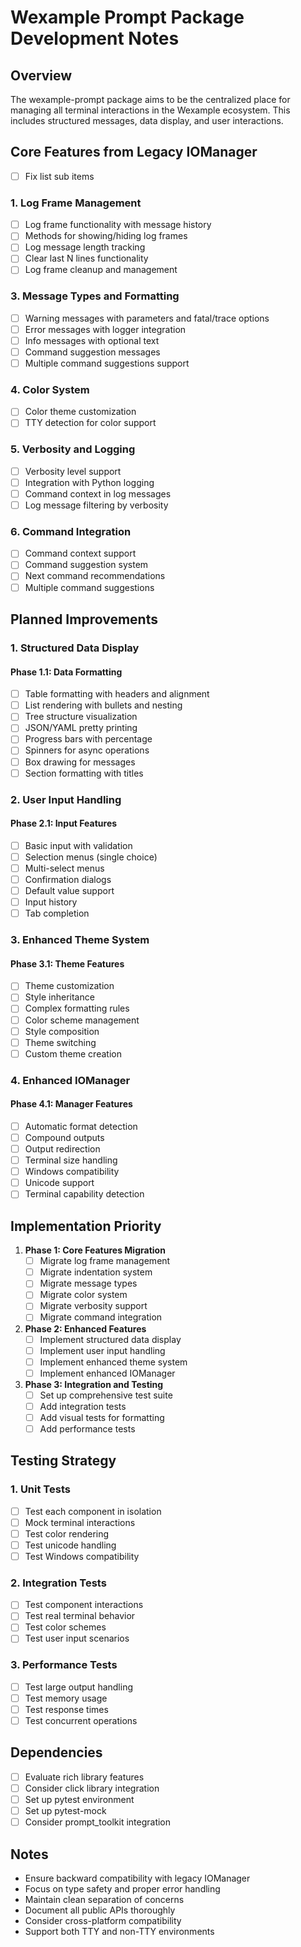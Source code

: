 # Wexample Prompt Package Development Notes

## Overview
The wexample-prompt package aims to be the centralized place for managing all terminal interactions in the Wexample ecosystem. This includes structured messages, data display, and user interactions.

## Core Features from Legacy IOManager

- [ ] Fix list sub items

### 1. Log Frame Management
- [ ] Log frame functionality with message history
- [ ] Methods for showing/hiding log frames
- [ ] Log message length tracking
- [ ] Clear last N lines functionality
- [ ] Log frame cleanup and management

### 3. Message Types and Formatting
- [ ] Warning messages with parameters and fatal/trace options
- [ ] Error messages with logger integration
- [ ] Info messages with optional text
- [ ] Command suggestion messages
- [ ] Multiple command suggestions support

### 4. Color System
- [ ] Color theme customization
- [ ] TTY detection for color support

### 5. Verbosity and Logging
- [ ] Verbosity level support
- [ ] Integration with Python logging
- [ ] Command context in log messages
- [ ] Log message filtering by verbosity

### 6. Command Integration
- [ ] Command context support
- [ ] Command suggestion system
- [ ] Next command recommendations
- [ ] Multiple command suggestions

## Planned Improvements

### 1. Structured Data Display

#### Phase 1.1: Data Formatting
- [ ] Table formatting with headers and alignment
- [ ] List rendering with bullets and nesting
- [ ] Tree structure visualization
- [ ] JSON/YAML pretty printing
- [ ] Progress bars with percentage
- [ ] Spinners for async operations
- [ ] Box drawing for messages
- [ ] Section formatting with titles

### 2. User Input Handling

#### Phase 2.1: Input Features
- [ ] Basic input with validation
- [ ] Selection menus (single choice)
- [ ] Multi-select menus
- [ ] Confirmation dialogs
- [ ] Default value support
- [ ] Input history
- [ ] Tab completion

### 3. Enhanced Theme System

#### Phase 3.1: Theme Features
- [ ] Theme customization
- [ ] Style inheritance
- [ ] Complex formatting rules
- [ ] Color scheme management
- [ ] Style composition
- [ ] Theme switching
- [ ] Custom theme creation

### 4. Enhanced IOManager

#### Phase 4.1: Manager Features
- [ ] Automatic format detection
- [ ] Compound outputs
- [ ] Output redirection
- [ ] Terminal size handling
- [ ] Windows compatibility
- [ ] Unicode support
- [ ] Terminal capability detection

## Implementation Priority

1. **Phase 1: Core Features Migration**
   - [ ] Migrate log frame management
   - [ ] Migrate indentation system
   - [ ] Migrate message types
   - [ ] Migrate color system
   - [ ] Migrate verbosity support
   - [ ] Migrate command integration

2. **Phase 2: Enhanced Features**
   - [ ] Implement structured data display
   - [ ] Implement user input handling
   - [ ] Implement enhanced theme system
   - [ ] Implement enhanced IOManager

3. **Phase 3: Integration and Testing**
   - [ ] Set up comprehensive test suite
   - [ ] Add integration tests
   - [ ] Add visual tests for formatting
   - [ ] Add performance tests

## Testing Strategy

### 1. Unit Tests
- [ ] Test each component in isolation
- [ ] Mock terminal interactions
- [ ] Test color rendering
- [ ] Test unicode handling
- [ ] Test Windows compatibility

### 2. Integration Tests
- [ ] Test component interactions
- [ ] Test real terminal behavior
- [ ] Test color schemes
- [ ] Test user input scenarios

### 3. Performance Tests
- [ ] Test large output handling
- [ ] Test memory usage
- [ ] Test response times
- [ ] Test concurrent operations

## Dependencies
- [ ] Evaluate rich library features
- [ ] Consider click library integration
- [ ] Set up pytest environment
- [ ] Set up pytest-mock
- [ ] Consider prompt_toolkit integration

## Notes
- Ensure backward compatibility with legacy IOManager
- Focus on type safety and proper error handling
- Maintain clean separation of concerns
- Document all public APIs thoroughly
- Consider cross-platform compatibility
- Support both TTY and non-TTY environments